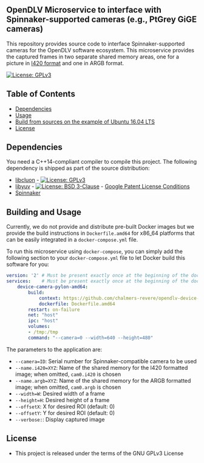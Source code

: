 ## OpenDLV Microservice to interface with Spinnaker-supported cameras (e.g., PtGrey GiGE cameras)

This repository provides source code to interface Spinnaker-supported cameras
for the OpenDLV software ecosystem. This microservice provides the captured frames
in two separate shared memory areas, one for a picture in [I420 format](https://wiki.videolan.org/YUV/#I420)
and one in ARGB format.

[![License: GPLv3](https://img.shields.io/badge/license-GPL--3-blue.svg
)](https://www.gnu.org/licenses/gpl-3.0.txt)


## Table of Contents
* [Dependencies](#dependencies)
* [Usage](#usage)
* [Build from sources on the example of Ubuntu 16.04 LTS](#build-from-sources-on-the-example-of-ubuntu-1604-lts)
* [License](#license)


## Dependencies
You need a C++14-compliant compiler to compile this project. The following
dependency is shipped as part of the source distribution:

* [libcluon](https://github.com/chrberger/libcluon) - [![License: GPLv3](https://img.shields.io/badge/license-GPL--3-blue.svg
)](https://www.gnu.org/licenses/gpl-3.0.txt)
* [libyuv](https://chromium.googlesource.com/libyuv/libyuv/+/master) - [![License: BSD 3-Clause](https://img.shields.io/badge/License-BSD%203--Clause-blue.svg)](https://opensource.org/licenses/BSD-3-Clause) - [Google Patent License Conditions](https://chromium.googlesource.com/libyuv/libyuv/+/master/PATENTS)
* [Spinnaker](https://eu.ptgrey.com/support/downloads)


## Building and Usage
Currently, we do not provide and distribute pre-built Docker images but we provide
the build instructions in `Dockerfile.amd64` for x86_64 platforms that can be
easily integrated in a `docker-compose.yml` file.

To run this microservice using `docker-compose`, you can simply add the following
section to your `docker-compose.yml` file to let Docker build this software for you:

```yml
version: '2' # Must be present exactly once at the beginning of the docker-compose.yml file
services:    # Must be present exactly once at the beginning of the docker-compose.yml file
    device-camera-pylon-amd64:
        build:
            context: https://github.com/chalmers-revere/opendlv-device-camera-spinnaker.git
            dockerfile: Dockerfile.amd64
        restart: on-failure
        net: "host"
        ipc: "host"
        volumes:
        - /tmp:/tmp
        command: "--camera=0 --width=640 --height=480"
```

The parameters to the application are:

* `--camera=ID`: Serial number for Spinnaker-compatible camera to be used
* `--name.i420=XYZ`: Name of the shared memory for the I420 formatted image; when omitted, `cam0.i420` is chosen
* `--name.argb=XYZ`: Name of the shared memory for the ARGB formatted image; when omitted, `cam0.argb` is chosen
* `--width=W`: Desired width of a frame
* `--height=H`: Desired height of a frame
* `--offsetX`: X for desired ROI (default: 0)
* `--offsetY`: Y for desired ROI (default: 0)
* `--verbose:`: Display captured image


## License

* This project is released under the terms of the GNU GPLv3 License

